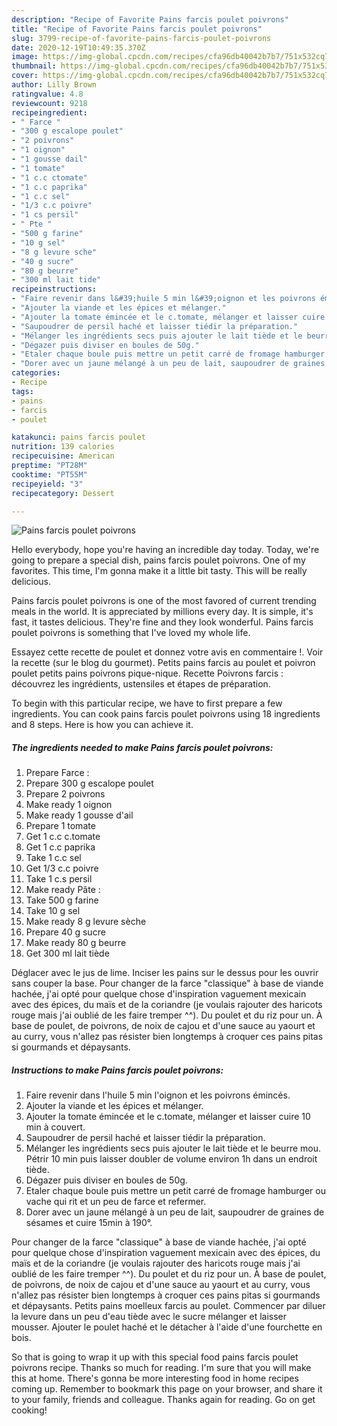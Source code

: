 ```yaml
---
description: "Recipe of Favorite Pains farcis poulet poivrons"
title: "Recipe of Favorite Pains farcis poulet poivrons"
slug: 3799-recipe-of-favorite-pains-farcis-poulet-poivrons
date: 2020-12-19T10:49:35.370Z
image: https://img-global.cpcdn.com/recipes/cfa96db40042b7b7/751x532cq70/pains-farcis-poulet-poivrons-photo-principale-de-la-recette.jpg
thumbnail: https://img-global.cpcdn.com/recipes/cfa96db40042b7b7/751x532cq70/pains-farcis-poulet-poivrons-photo-principale-de-la-recette.jpg
cover: https://img-global.cpcdn.com/recipes/cfa96db40042b7b7/751x532cq70/pains-farcis-poulet-poivrons-photo-principale-de-la-recette.jpg
author: Lilly Brown
ratingvalue: 4.8
reviewcount: 9218
recipeingredient:
- " Farce "
- "300 g escalope poulet"
- "2 poivrons"
- "1 oignon"
- "1 gousse dail"
- "1 tomate"
- "1 c.c ctomate"
- "1 c.c paprika"
- "1 c.c sel"
- "1/3 c.c poivre"
- "1 cs persil"
- " Pte "
- "500 g farine"
- "10 g sel"
- "8 g levure sche"
- "40 g sucre"
- "80 g beurre"
- "300 ml lait tide"
recipeinstructions:
- "Faire revenir dans l&#39;huile 5 min l&#39;oignon et les poivrons émincés."
- "Ajouter la viande et les épices et mélanger."
- "Ajouter la tomate émincée et le c.tomate, mélanger et laisser cuire 10 min à couvert."
- "Saupoudrer de persil haché et laisser tiédir la préparation."
- "Mélanger les ingrédients secs puis ajouter le lait tiède et le beurre mou. Pétrir 10 min puis laisser doubler de volume environ 1h dans un endroit tiède."
- "Dégazer puis diviser en boules de 50g."
- "Etaler chaque boule puis mettre un petit carré de fromage hamburger ou vache qui rit et un peu de farce et refermer."
- "Dorer avec un jaune mélangé à un peu de lait, saupoudrer de graines de sésames et cuire 15min à 190°."
categories:
- Recipe
tags:
- pains
- farcis
- poulet

katakunci: pains farcis poulet 
nutrition: 139 calories
recipecuisine: American
preptime: "PT28M"
cooktime: "PT55M"
recipeyield: "3"
recipecategory: Dessert

---
```



![Pains farcis poulet poivrons](https://img-global.cpcdn.com/recipes/cfa96db40042b7b7/751x532cq70/pains-farcis-poulet-poivrons-photo-principale-de-la-recette.jpg)

Hello everybody, hope you're having an incredible day today. Today, we're going to prepare a special dish, pains farcis poulet poivrons. One of my favorites. This time, I'm gonna make it a little bit tasty. This will be really delicious.

Pains farcis poulet poivrons is one of the most favored of current trending meals in the world. It is appreciated by millions every day. It is simple, it's fast, it tastes delicious. They're fine and they look wonderful. Pains farcis poulet poivrons is something that I've loved my whole life.

Essayez cette recette de poulet et donnez votre avis en commentaire !. Voir la recette (sur le blog du gourmet). Petits pains farcis au poulet et poivron poulet petits pains poivrons pique-nique. Recette Poivrons farcis : découvrez les ingrédients, ustensiles et étapes de préparation.


To begin with this particular recipe, we have to first prepare a few ingredients. You can cook pains farcis poulet poivrons using 18 ingredients and 8 steps. Here is how you can achieve it.

<!--inarticleads1-->

##### The ingredients needed to make Pains farcis poulet poivrons:

1. Prepare  Farce :
1. Prepare 300 g escalope poulet
1. Prepare 2 poivrons
1. Make ready 1 oignon
1. Make ready 1 gousse d&#39;ail
1. Prepare 1 tomate
1. Get 1 c.c c.tomate
1. Get 1 c.c paprika
1. Take 1 c.c sel
1. Get 1/3 c.c poivre
1. Take 1 c.s persil
1. Make ready  Pâte :
1. Take 500 g farine
1. Take 10 g sel
1. Make ready 8 g levure sèche
1. Prepare 40 g sucre
1. Make ready 80 g beurre
1. Get 300 ml lait tiède


Déglacer avec le jus de lime. Inciser les pains sur le dessus pour les ouvrir sans couper la base. Pour changer de la farce &#34;classique&#34; à base de viande hachée, j&#39;ai opté pour quelque chose d&#39;inspiration vaguement mexicain avec des épices, du maïs et de la coriandre (je voulais rajouter des haricots rouge mais j&#39;ai oublié de les faire tremper ^^). Du poulet et du riz pour un. À base de poulet, de poivrons, de noix de cajou et d&#39;une sauce au yaourt et au curry, vous n&#39;allez pas résister bien longtemps à croquer ces pains pitas si gourmands et dépaysants. 

<!--inarticleads2-->

##### Instructions to make Pains farcis poulet poivrons:

1. Faire revenir dans l&#39;huile 5 min l&#39;oignon et les poivrons émincés.
1. Ajouter la viande et les épices et mélanger.
1. Ajouter la tomate émincée et le c.tomate, mélanger et laisser cuire 10 min à couvert.
1. Saupoudrer de persil haché et laisser tiédir la préparation.
1. Mélanger les ingrédients secs puis ajouter le lait tiède et le beurre mou. Pétrir 10 min puis laisser doubler de volume environ 1h dans un endroit tiède.
1. Dégazer puis diviser en boules de 50g.
1. Etaler chaque boule puis mettre un petit carré de fromage hamburger ou vache qui rit et un peu de farce et refermer.
1. Dorer avec un jaune mélangé à un peu de lait, saupoudrer de graines de sésames et cuire 15min à 190°.


Pour changer de la farce &#34;classique&#34; à base de viande hachée, j&#39;ai opté pour quelque chose d&#39;inspiration vaguement mexicain avec des épices, du maïs et de la coriandre (je voulais rajouter des haricots rouge mais j&#39;ai oublié de les faire tremper ^^). Du poulet et du riz pour un. À base de poulet, de poivrons, de noix de cajou et d&#39;une sauce au yaourt et au curry, vous n&#39;allez pas résister bien longtemps à croquer ces pains pitas si gourmands et dépaysants. Petits pains moelleux farcis au poulet. Commencer par diluer la levure dans un peu d&#39;eau tiède avec le sucre mélanger et laisser mousser. Ajouter le poulet haché et le détacher à l&#39;aide d&#39;une fourchette en bois. 

So that is going to wrap it up with this special food pains farcis poulet poivrons recipe. Thanks so much for reading. I'm sure that you will make this at home. There's gonna be more interesting food in home recipes coming up. Remember to bookmark this page on your browser, and share it to your family, friends and colleague. Thanks again for reading. Go on get cooking!
